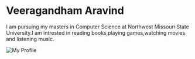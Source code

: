 # Veeragandham Aravind

I am pursuing my masters in Computer Science at Northwest Missouri State University.I am intrested in reading books,playing games,watching movies and listening music.

![My Profile]("C:\Users\s565955\Desktop\profile.jpg")

